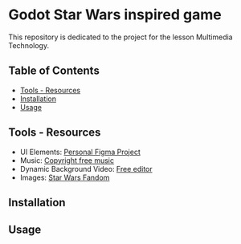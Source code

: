 # Godot Star Wars inspired game
This repository is dedicated to the project for the lesson Multimedia Technology.

## Table of Contents
- [Tools - Resources](#tools---resources)
- [Installation](#installation)
- [Usage](#usage)

## Tools - Resources
- UI Elements: [Personal Figma Project](https://www.figma.com/design/tloX6AiLXHmzffBFC8LgfW/Multimedia-Technology-UI-Kit?node-id=0-1&node-type=canvas&t=Vuez4fHaslQZDX2t-0)
- Music: [Copyright free music](https://pixabay.com/music/search/star%20wars/)
- Dynamic Background Video: [Free editor](https://editor.flixier.com/)
- Images: [Star Wars Fandom](https://starwars.fandom.com/wiki/Main_Page)

## Installation


## Usage
